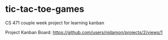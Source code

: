 # tic-tac-toe-games
CS 471 couple week project for learning kanban

Project Kanban Board: https://github.com/users/nidamon/projects/2/views/1
